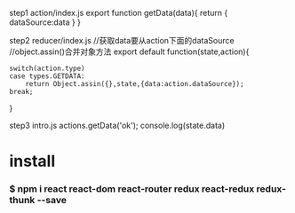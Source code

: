 
step1
action/index.js
export function getData(data){
	return {
		dataSource:data
	}
}


step2
reducer/index.js
//获取data要从action下面的dataSource
//object.assin()合并对象方法
export default function(state,action){
	
	switch(action.type)
	case types.GETDATA:
		return Object.assin({},state,{data:action.dataSource});
	break;
}


step3
intro.js
actions.getData('ok');
console.log(state.data)

# install 

### $ npm i react react-dom react-router redux react-redux redux-thunk --save